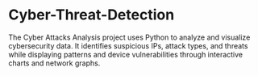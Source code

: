 # Cyber-Threat-Detection
The Cyber Attacks Analysis project uses Python to analyze and visualize cybersecurity data. It identifies suspicious IPs, attack types, and threats while displaying patterns and device vulnerabilities through interactive charts and network graphs.
